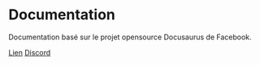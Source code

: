 # Documentation
Documentation basé sur le projet opensource Docusaurus de Facebook.

[Lien](https://docs.exohost.fr)
[Discord](https://discord.exohost.fr)